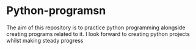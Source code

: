 # Python-programsn 
The aim of this repository is to practice python programming alongside creating programs related to it. I look forward to creating python projects whilst making steady progress
